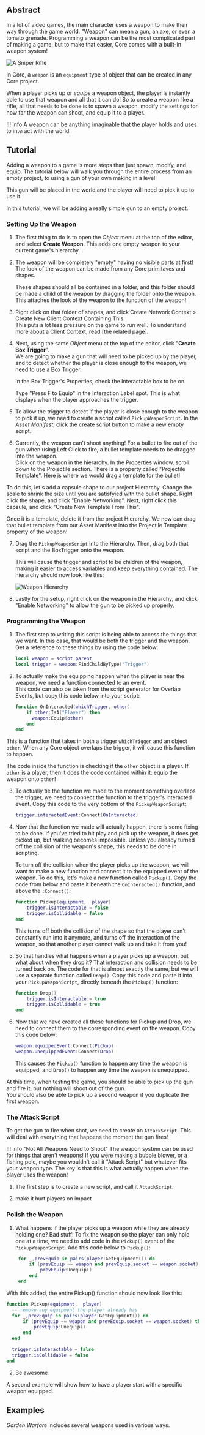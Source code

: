 ## Abstract

In a lot of video games, the main character uses a weapon to make their way through the game world. "Weapon" can mean a gun, an axe, or even a tomato grenade. 
Programming a weapon can be the most complicated part of making a game, but to make that easier, Core comes with a built-in weapon system!

![A Sniper Rifle](/img/EditorManual/Weapons/holdingWeapon.PNG)

In Core, a `weapon` is an `equipment` type of object that can be created in any Core project. 

When a player picks up or *equips* a weapon object, the player is instantly able to use that weapon and all that it can do! 
So to create a weapon like a rifle, all that needs to be done is to spawn a weapon, modify the settings for how far the weapon can shoot, and equip it to a player.

!!! info
    A weapon can be anything imaginable that the player holds and uses to interact with the world.

## Tutorial

Adding a weapon to a game is more steps than just spawn, modify, and equip. The tutorial below will walk you through the entire process from an empty project, to using a gun of your own making in a level!

This gun will be placed in the world and the player will need to pick it up to use it.

In this tutorial, we will be adding a really simple gun to an empty project.

### Setting Up the Weapon

1. The first thing to do is to open the *Object* menu at the top of the editor, and select **Create Weapon**. This adds one empty weapon to your current game's hierarchy. 

2. The weapon will be completely "empty" having no visible parts at first! The look of the weapon can be made from any Core primitaves and shapes.

   These shapes should all be contained in a folder, and this folder should be made a child of the weapon by dragging the folder onto the weapon.  
   This attaches the look of the weapon to the function of the weapon! 
   
3. Right click on that folder of shapes, and click Create Network Context > Create New Client Context Containing This.  
This puts a lot less pressure on the game to run well. To understand more about a Client Context, read [the related page].

4. Next, using the same *Object* menu at the top of the editor, click "**Create Box Trigger**".  
   We are going to make a gun that will need to be picked up by the player, and to detect whether the player is close enough to the weapon, we need to use a Box Trigger.  

   In the Box Trigger's Properties, check the Interactable box to be on. 

   Type "Press F to Equip" in the Interaction Label spot. This is what displays when the player approaches the trigger.

5. To allow the trigger to detect if the player is close enough to the weapon to pick it up, we need to create a script called `PickupWeaponScript`. In the *Asset Manifest*, click the create script button to make a new empty script.

6. Currently, the weapon can't shoot anything! For a bullet to fire out of the gun when using Left Click to fire, a bullet template needs to be dragged into the weapon.  
 Click on the weapon in the hierarchy. In the Properties window, scroll down to the Projectile section. There is a property called "Projectile Template". Here is where we would drag a template for the bullet!  

 To do this, let's add a capsule shape to our project Hierarchy. Change the scale to shrink the size until you are satisfyied with the bullet shape. Right click the shape, and click "Enable Networking".
 Next, right click this capsule, and click "Create New Template From This".  
 
 Once it is a template, delete it from the project Hierarchy. We now can drag that bullet template from our Asset Manifest into the Projectile Template property of the weapon!

7. Drag the `PickupWeaponScript` into the Hierarchy. Then, drag both that script and the BoxTrigger onto the weapon.

   This will cause the trigger and script to be children of the weapon, making it easier to access variables and keep everything contained.
   The hierarchy should now look like this:

   ![Weapon Hierarchy](/img/EditorManual/Weapons/hierarchy.png)
   
8. Lastly for the setup, right click on the weapon in the Hierarchy, and click "Enable Networking" to allow the gun to be picked up properly.

### Programming the Weapon

1. The first step to writing this script is being able to access the things that we want. In this case, that would be both the trigger and the weapon. Get a reference to these things by using the code below:

   ```lua
   local weapon = script.parent
   local trigger = weapon:FindChildByType("Trigger")
   ```

2. To actually make the equipping happen when the player is near the weapon, we need a function connected to an event.  
   This code can also be taken from the script generator for Overlap Events, but copy this code below into your script:

   ```lua
   function OnInteracted(whichTrigger, other)
       if other:IsA("Player") then
         weapon:Equip(other)
	   end
   end
   ```  

  This is a function that takes in both a trigger `whichTrigger` and an object `other`. When any Core object overlaps the trigger, it will cause this function to happen.  

  The code inside the function is checking if the `other` object is a player. If `other` is a player, then it does the code contained within it: equip the weapon onto `other`!  

3. To actually tie the function we made to the moment something overlaps the trigger, we need to connect the function to the trigger's interacted event. Copy this code to the very bottom of the `PickupWeaponScript`:

   ```lua
   trigger.interactedEvent:Connect(OnInteracted)
   ```

4. Now that the function we made will actually happen, there is some fixing to be done. If you've tried to hit play and pick up the weapon, it does get picked up, but walking becomes impossible. Unless you already turned off the collision of the weapon's shape, this needs to be done in scripting.

   To turn off the collision when the player picks up the weapon, we will want to make a new function and connect it to the equipped event of the weapon. To do this, let's make a new function called `Pickup()`. Copy the code from below and paste it beneath the `OnInteracted()` function, and above the `:Connect()`:

   ```lua
   function Pickup(equipment,  player)
	   trigger.isInteractable = false
	   trigger.isCollidable = false
   end
   ```
   This turns off both the collision of the shape so that the player can't constantly run into it anymore, and turns off the interaction of the weapon, so that another player cannot walk up and take it from you!

5. So that handles what happens when a player picks up a weapon, but what about when they drop it? That interaction and collision needs to be turned back on. The code for that is almost exactly the same, but we will use a separate function called `Drop()`. Copy this code and paste it into your `PickupWeaponScript`, directly beneath the `Pickup()` function:

   ```lua
   function Drop()
	   trigger.isInteractable = true
	   trigger.isCollidable = true
   end
   ```

6. Now that we have created all these functions for Pickup and Drop, we need to connect them to the corresponding event on the weapon. Copy this code below:

   ```lua
   weapon.equippedEvent:Connect(Pickup)
   weapon.unequippedEvent:Connect(Drop)
   ```

   This causes the `Pickup()` function to happen any time the weapon is equipped, and `Drop()` to happen any time the weapon is unequipped.

At this time, when testing the game, you should be able to pick up the gun and fire it, but nothing will shoot out of the gun.  
You should also be able to pick up a second weapon if you duplicate the first weapon.

### The Attack Script

To get the gun to fire when shot, we need to create an `AttackScript`. This will deal with everything that happens the moment the gun fires!

!!! info "Not All Weapons Need to Shoot"
    The weapon system can be used for things that aren't weapons! If you were making a bubble blower, or a fishing pole, maybe you wouldn't call it "Attack Script" but whatever fits your weapon type. The key is that this is what actually happen when the player uses the weapon!
    
1. The first step is to create a new script, and call it `AttackScript`. 

2. make it hurt players on impact

### Polish the Weapon

1. What happens if the player picks up a weapon while they are already holding one? Bad stuff! To fix the weapon so the player can only hold one at a time, we need to add code in the `Pickup()` event of the `PickupWeaponScript`. Add this code below to `Pickup()`:

   ```lua
    for _,prevEquip in pairs(player:GetEquipment()) do
        if (prevEquip ~= weapon and prevEquip.socket == weapon.socket) then
            prevEquip:Unequip()
        end
    end
   ```
With this added, the entire Pickup() function should now look like this:

   ```lua
   function Pickup(equipment,  player)
	 -- remove any equipment the player already has
     for _,prevEquip in pairs(player:GetEquipment()) do
         if (prevEquip ~= weapon and prevEquip.socket == weapon.socket) then
             prevEquip:Unequip()
         end
     end

	 trigger.isInteractable = false
	 trigger.isCollidable = false
   end
   ```

2. Be awesome

A second example will show how to have a player start with a specific weapon equipped.

## Examples

*Garden Warfare* includes several weapons used in various ways. 

